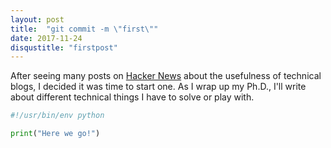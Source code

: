 ```yaml
---
layout: post
title:  "git commit -m \"first\""
date: 2017-11-24
disqustitle: "firstpost"
---
```


After seeing many posts on [Hacker News](https://news.ycombinator.com)
about the usefulness of technical blogs, I decided it was time to
start one. As I wrap up my Ph.D., I'll write about different technical
things I have to solve or play with.

```python
#!/usr/bin/env python

print("Here we go!")
```
